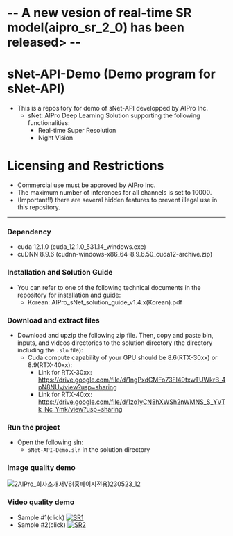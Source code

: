 # -- A new vesion of real-time SR model(aipro_sr_2_0) has been released> --

# sNet-API-Demo (Demo program for sNet-API)

- This is a repository for demo of sNet-API developped by AIPro Inc.
  + sNet: AIPro Deep Learning Solution supporting the following functionalities:
     - Real-time Super Resolution
     - Night Vision

# Licensing and Restrictions

- Commercial use must be approved by AIPro Inc. 
- The maximum number of inferences for all channels is set to 10000.
- (Important!!) there are several hidden features to prevent illegal use in this repository.
  
------------------

### **Dependency**

- cuda 12.1.0 (cuda_12.1.0_531.14_windows.exe)
- cuDNN 8.9.6 (cudnn-windows-x86_64-8.9.6.50_cuda12-archive.zip)

### **Installation and Solution Guide**

- You can refer to one of the following technical documents in the repository for installation and guide:
  + Korean: AIPro_sNet_solution_guide_v1.4.x(Korean).pdf

### **Download and extract files**

- Download and upzip the following zip file. Then, copy and paste bin, inputs, and videos directories to the solution directory (the directory including the `.sln` file):
  + Cuda compute capability of your GPU should be 8.6(RTX-30xx) or 8.9(RTX-40xx): 
    - Link for RTX-30xx: https://drive.google.com/file/d/1ngPxdCMFo73Fl49txwTUWkrB_4pN8NUv/view?usp=sharing
    - Link for RTX-40xx: https://drive.google.com/file/d/1zo1yCN8hXWSh2nWMNS_S_YVTk_Nc_Ymk/view?usp=sharing

### **Run the project**

- Open the following sln:
  + `sNet-API-Demo.sln` in the solution directory

### **Image quality demo**
![2AIPro_회사소개서V6(홈페이지전용)230523_12](https://github.com/CheaeunLee/Test/assets/127072960/ea214d4b-323d-4290-8c8a-c1d3dba9509d)

### **Video quality demo**
- Sample #1(click)
[![SR1](https://img.youtube.com/vi/nNWG7DGQrYs/maxresdefault.jpg)](https://youtu.be/nNWG7DGQrYs)
- Sample #2(click)
[![SR2](https://img.youtube.com/vi/Q6KqRZ9lyes/maxresdefault.jpg)](https://youtu.be/Q6KqRZ9lyes)
